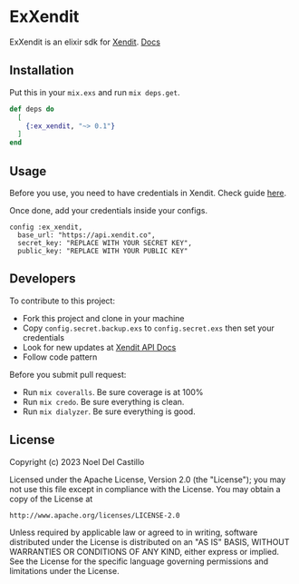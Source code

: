 # ExXendit

ExXendit is an elixir sdk for [Xendit](https://www.xendit.com). [Docs](https://hexdocs.pm/ex_xendit)

## Installation
Put this in your `mix.exs` and run `mix deps.get`.

```elixir
def deps do
  [
    {:ex_xendit, "~> 0.1"}
  ]
end
```

## Usage

Before you use, you need to have credentials in Xendit. Check guide [here](https://developers.xendit.co/api-reference/#authentication).

Once done, add your credentials inside your configs. 

```
config :ex_xendit,
  base_url: "https://api.xendit.co",
  secret_key: "REPLACE WITH YOUR SECRET KEY",
  public_key: "REPLACE WITH YOUR PUBLIC KEY"
```

## Developers

To contribute to this project:

- Fork this project and clone in your machine
- Copy `config.secret.backup.exs` to `config.secret.exs` then set your credentials
- Look for new updates at [Xendit API Docs](https://developers.xendit.co/api-reference/)
- Follow code pattern 

Before you submit pull request:

- Run `mix coveralls`. Be sure coverage is at 100%
- Run `mix credo`. Be sure everything is clean.
- Run `mix dialyzer`. Be sure everything is good.


## License 
Copyright (c) 2023 Noel Del Castillo

Licensed under the Apache License, Version 2.0 (the "License");
you may not use this file except in compliance with the License.
You may obtain a copy of the License at 

    http://www.apache.org/licenses/LICENSE-2.0

Unless required by applicable law or agreed to in writing, software
distributed under the License is distributed on an "AS IS" BASIS,
WITHOUT WARRANTIES OR CONDITIONS OF ANY KIND, either express or implied.
See the License for the specific language governing permissions and
limitations under the License.
